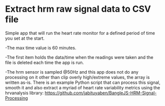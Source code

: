 Extract hrm raw signal data to CSV file
=======================================

Simple app that will run the heart rate monitor for a defined period of time you set at the start. 

-The max time value is 60 minutes.

-The first item holds the data/time when the readings were taken and the file is deleted each time the app is run.

-The hrm sensor is sampled @50Hz and this app does not do any processing on it other than clip overly high/extreme values, the array is written as-is. There is an example Python script that can process this signal, smooth it and also extract a myriad of heart rate variability metrics using the hrvanalysis library:
https://github.com/jabituyaben/BangleJS-HRM-Signal-Processing

